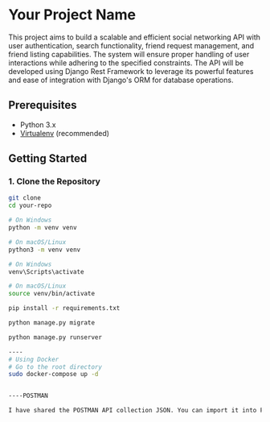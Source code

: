# Your Project Name

This project aims to build a scalable and efficient social networking API with user authentication, search functionality, friend request management, and friend listing capabilities. The system will ensure proper handling of user interactions while adhering to the specified constraints. The API will be developed using Django Rest Framework to leverage its powerful features and ease of integration with Django's ORM for database operations.

## Prerequisites

- Python 3.x
- [Virtualenv](https://virtualenv.pypa.io/en/latest/) (recommended)

## Getting Started

### 1. Clone the Repository

```bash
git clone 
cd your-repo

# On Windows
python -m venv venv

# On macOS/Linux
python3 -m venv venv

# On Windows
venv\Scripts\activate

# On macOS/Linux
source venv/bin/activate

pip install -r requirements.txt

python manage.py migrate

python manage.py runserver

----
# Using Docker
# Go to the root directory
sudo docker-compose up -d


----POSTMAN

I have shared the POSTMAN API collection JSON. You can import it into Postman for testing and exploring the API.

